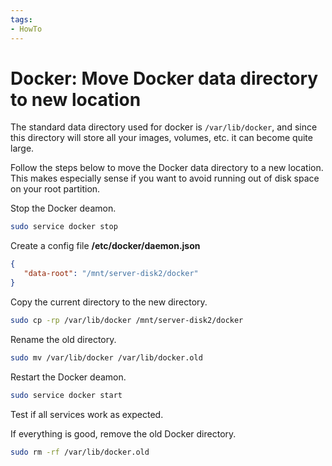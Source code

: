```yaml
---
tags:
- HowTo
---
```

# Docker: Move Docker data directory to new location

The standard data directory used for docker is `/var/lib/docker`, and since this directory will store all your images, volumes, etc. it can become quite large.

Follow the steps below to move the Docker data directory to a new location. This makes especially sense if you want to avoid running out of disk space on your root partition.

Stop the Docker deamon.

```bash
sudo service docker stop
```

Create a config file **/etc/docker/daemon.json**

```json
{ 
   "data-root": "/mnt/server-disk2/docker" 
}
```

Copy the current directory to the new directory.

```bash
sudo cp -rp /var/lib/docker /mnt/server-disk2/docker
```

Rename the old directory.

```bash
sudo mv /var/lib/docker /var/lib/docker.old
```

Restart the Docker deamon.

```bash
sudo service docker start
```

Test if all services work as expected.

If everything is good, remove the old Docker directory.

```bash
sudo rm -rf /var/lib/docker.old
```
